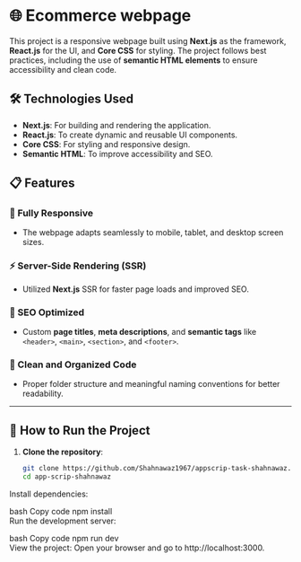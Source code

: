 # 🌐 Ecommerce webpage  

This project is a responsive webpage built using **Next.js** as the framework, **React.js** for the UI, and **Core CSS** for styling. The project follows best practices, including the use of **semantic HTML elements** to ensure accessibility and clean code.  

## 🛠️ Technologies Used  

- **Next.js**: For building and rendering the application.  
- **React.js**: To create dynamic and reusable UI components.  
- **Core CSS**: For styling and responsive design.  
- **Semantic HTML**: To improve accessibility and SEO.  

## 📋 Features  

### 📱 Fully Responsive  
- The webpage adapts seamlessly to mobile, tablet, and desktop screen sizes.  

### ⚡ Server-Side Rendering (SSR)  
- Utilized **Next.js** SSR for faster page loads and improved SEO.  

### 🌟 SEO Optimized  
- Custom **page titles**, **meta descriptions**, and **semantic tags** like `<header>`, `<main>`, `<section>`, and `<footer>`.  

### 🧹 Clean and Organized Code  
- Proper folder structure and meaningful naming conventions for better readability.  

---

## 🚀 How to Run the Project  

1. **Clone the repository**:  
   ```bash  
   git clone https://github.com/Shahnawaz1967/appscrip-task-shahnawaz.git 
   cd app-scrip-shahnawaz  
Install dependencies:

bash
Copy code
npm install  
Run the development server:

bash
Copy code
npm run dev  
View the project:
Open your browser and go to http://localhost:3000.

